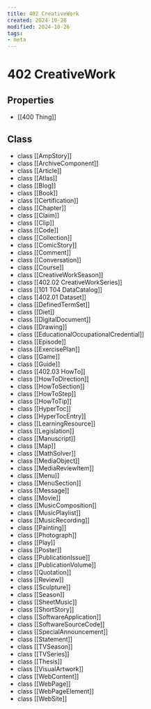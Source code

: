 ```yaml
---
title: 402 CreativeWork
created: 2024-10-26
modified: 2024-10-26
tags: 
- meta
---
```

# 402 CreativeWork
## Properties
- [[400 Thing]]

## Class
- class [[AmpStory]]
- class [[ArchiveComponent]]
- class [[Article]]
- class [[Atlas]]
- class [[Blog]]
- class [[Book]]
- class [[Certification]]
- class [[Chapter]]
- class [[Claim]]
- class [[Clip]]
- class [[Code]]
- class [[Collection]]
- class [[ComicStory]]
- class [[Comment]]
- class [[Conversation]]
- class [[Course]]
- class [[CreativeWorkSeason]]
- class [[402.02 CreativeWorkSeries]]
- class [[101 T04 DataCatalog]]
- class [[402.01 Dataset]]
- class [[DefinedTermSet]]
- class [[Diet]]
- class [[DigitalDocument]]
- class [[Drawing]]
- class [[EducationalOccupationalCredential]]
- class [[Episode]]
- class [[ExercisePlan]]
- class [[Game]]
- class [[Guide]]
- class [[402.03 HowTo]]
- class [[HowToDirection]]
- class [[HowToSection]]
- class [[HowToStep]]
- class [[HowToTip]]
- class [[HyperToc]]
- class [[HyperTocEntry]]
- class [[LearningResource]]
- class [[Legislation]]
- class [[Manuscript]]
- class [[Map]]
- class [[MathSolver]]
- class [[MediaObject]]
- class [[MediaReviewItem]]
- class [[Menu]]
- class [[MenuSection]]
- class [[Message]]
- class [[Movie]]
- class [[MusicComposition]]
- class [[MusicPlaylist]]
- class [[MusicRecording]]
- class [[Painting]]
- class [[Photograph]]
- class [[Play]]
- class [[Poster]]
- class [[PublicationIssue]]
- class [[PublicationVolume]]
- class [[Quotation]]
- class [[Review]]
- class [[Sculpture]]
- class [[Season]]
- class [[SheetMusic]]
- class [[ShortStory]]
- class [[SoftwareApplication]]
- class [[SoftwareSourceCode]]
- class [[SpecialAnnouncement]]
- class [[Statement]]
- class [[TVSeason]]
- class [[TVSeries]]
- class [[Thesis]]
- class [[VisualArtwork]]
- class [[WebContent]]
- class [[WebPage]]
- class [[WebPageElement]]
- class [[WebSite]]